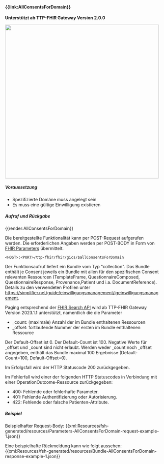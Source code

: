 #### **{{link:AllConsentsForDomain}}**
**Unterstützt ab TTP-FHIR Gateway Version 2.0.0**

<p align="left">
  <img width="500" src="https://www.ths-greifswald.de/wp-content/uploads/2021/06/fhirgateway-gics.png">
</p>

##### **Voraussetzung**
- Spezifizierte Domäne muss angelegt sein
- Es muss eine gültige Einwilligung existieren

##### **Aufruf und Rückgabe**
{{render:AllConsentsForDomain}}

Die bereitgestellte Funktionalität kann per POST-Request aufgerufen werden. Die erforderlichen Angaben werden per POST-BODY in Form von [FHIR Parameters](https://www.hl7.org/fhir/parameters.html) übermittelt.

`<HOST>:<PORT>/ttp-fhir/fhir/gics/$allConsentsForDomain`

Der Funktionsaufruf liefert ein Bundle vom Typ "collection". Das Bundle enthält je Consent jeweils ein Bundle mit allen für den spezifischen Consent relevanten Ressourcen (TemplateFrame, QuestionnaireComposed, QuestionnaireResponse, Provenance,Patient und i.a. DocumentReference). Details zu den verwendeten Profilen unter https://simplifier.net/guide/einwilligungsmanagement/igeinwilligungsmanagement.

Paging entsprechend der [FHIR Search API](http://hl7.org/fhir/r4/search.html) wird ab TTP-FHIR Gateway Version 2023.1.1 unterstützt, namentlich die die Parameter
* _count: (maximale) Anzahl der im Bundle enthaltenen Ressourcen
* _offset: fortlaufende Nummer der ersten im Bundle enthaltenen Ressource

Der Default-Offset ist 0. Der Default-Count ist 100. Negative Werte für _offset und _count sind nicht erlaubt.
Werden weder _count noch _offset angegeben, enthält das Bundle maximal 100 Ergebnisse (Default-Count=100, Default-Offset=0).


Im Erfolgsfall wird der HTTP Statuscode 200 zurückgegeben.

Im Fehlerfall wird einer der folgenden HTTP Statuscodes in Verbindung mit einer OperationOutcome-Ressource zurückgegeben:
* 400: Fehlende oder fehlerhafte Parameter.
* 401: Fehlende Authentifizierung oder Autorisierung.
* 422: Fehlende oder falsche Patienten-Attribute.

##### **Beispiel**
Beispielhafter Request-Body:
{{xml:Resources/fsh-generated/resources/Parameters-AllConsentsForDomain-request-example-1.json}}

Eine beispielhafte Rückmeldung kann wie folgt aussehen:
{{xml:Resources/fsh-generated/resources/Bundle-AllConsentsForDomain-response-example-1.json}}
